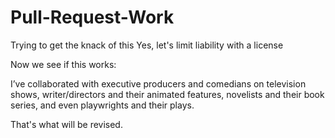 # Pull-Request-Work
Trying to get the knack of this
Yes, let's limit liability with a license

Now we see if this works:

I’ve collaborated with executive producers and comedians on television shows, writer/directors and their animated features, novelists and their book series, and even playwrights and their plays.

That's what will be revised.
